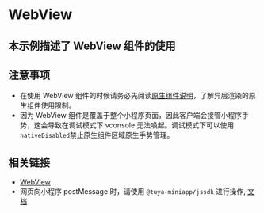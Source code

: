 # WebView

## 本示例描述了 WebView 组件的使用

## 注意事项

- 在使用 WebView 组件的时候请务必先阅读[原生组件说明](https://developer.tuya.com/cn/miniapp/component/native-component/native-component)，了解异层渲染的原生组件使用限制。
- 因为 WebView 组件是覆盖于整个小程序页面，因此客户端会接管小程序手势，这会导致在调试模式下 vconsole 无法唤起。调试模式下可以使用`nativeDisabled`禁止原生组件区域原生手势管理。

## 相关链接

- [WebView](https://developer.tuya.com/cn/miniapp/panels/component/open/web-view)
- 网页向小程序 postMessage 时，请使用 `@tuya-miniapp/jssdk` 进行操作, [文档](https://www.npmjs.com/package/@tuya-miniapp/jssdk)